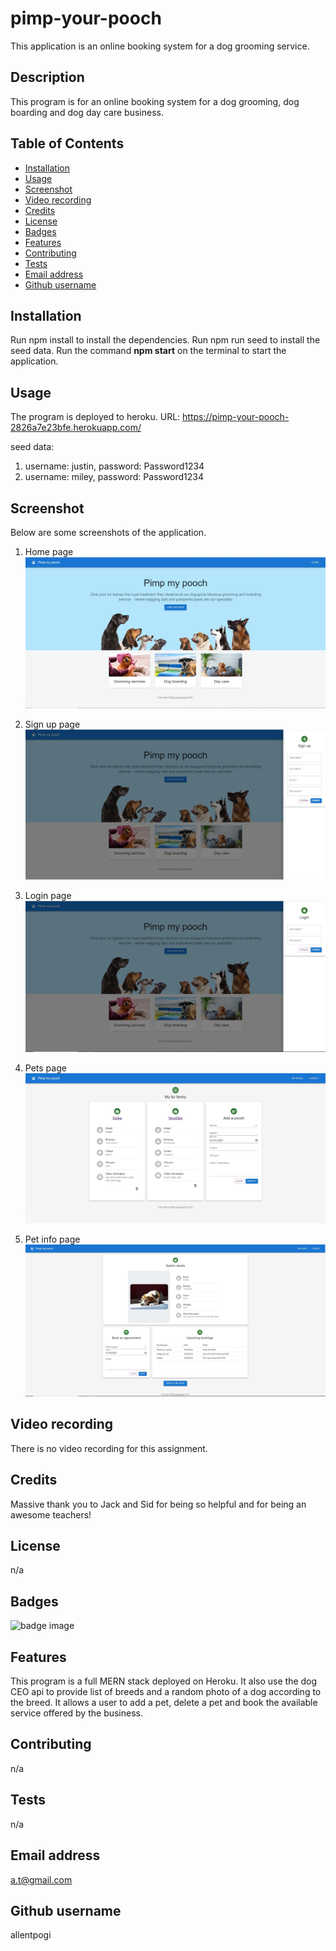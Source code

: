 # pimp-your-pooch
This application is an online booking system for a dog grooming service.

## Description

This program is for an online booking system for a dog grooming, dog boarding and dog day care business.

## Table of Contents
- [Installation](#installation)
- [Usage](#usage)
- [Screenshot](#screenshot)
- [Video recording](#video-recording)
- [Credits](#credits)
- [License](#license)
- [Badges](#badges)
- [Features](#features)
- [Contributing](#contributing)
- [Tests](#tests)
- [Email address](#email-address)
- [Github username](#github-username)

## Installation
Run npm install to install the dependencies.
Run npm run seed to install the seed data.
Run the command **npm start** on the terminal to start the application.

## Usage
The program is deployed to heroku.
URL: https://pimp-your-pooch-2826a7e23bfe.herokuapp.com/

seed data:
1. username: justin, password: Password1234
2. username: miley, password: Password1234

## Screenshot

Below are some screenshots of the application.

1. Home page
![home page](./client/src/assets/img/homepage.JPG)

2. Sign up page
![sign up page](./client/src/assets/img/signup.JPG)

3. Login page
![log in page](./client/src/assets/img/login.JPG)

4. Pets page
![pets page](./client/src/assets/img/petspage.JPG)

5. Pet info page
![pet info page](./client/src/assets/img/petpage.JPG)


## Video recording

There is no video recording for this assignment.


## Credits
Massive thank you to Jack and Sid for being so helpful and for being an awesome teachers!

## License
n/a

## Badges
![badge image](https://img.shields.io/github/languages/top/lernantino/badmath)

## Features
This program is a full MERN stack deployed on Heroku.
It also use the dog CEO api to provide list of breeds and a random photo of a dog according to the breed.
It allows a user to add a pet, delete a pet and book the available service offered by the business.

## Contributing
n/a

## Tests
n/a

## Email address
a.t@gmail.com

## Github username
allentpogi
